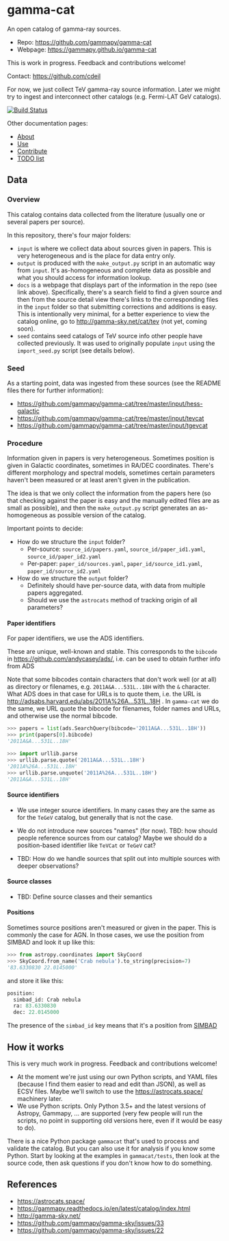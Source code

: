 # gamma-cat

An open catalog of gamma-ray sources.

* Repo: https://github.com/gammapy/gamma-cat
* Webpage: https://gammapy.github.io/gamma-cat

This is work in progress.
Feedback and contributions welcome!

Contact: https://github.com/cdeil

For now, we just collect TeV gamma-ray source information.
Later we might try to ingest and interconnect other catalogs
(e.g. Fermi-LAT GeV catalogs).

[![Build Status](https://travis-ci.org/gammapy/gamma-cat.svg?branch=master)](https://travis-ci.org/gammapy/gamma-cat)

Other documentation pages:

* [About](https://github.com/gammapy/gamma-cat/blob/master/README_ABOUT.md)
* [Use](https://github.com/gammapy/gamma-cat/blob/master/README_USE.md)
* [Contribute](https://github.com/gammapy/gamma-cat/blob/master/README_CONTRIBUTE.md)
* [TODO list](https://github.com/gammapy/gamma-cat/blob/master/TODO.md)


## Data

### Overview

This catalog contains data collected from the literature
(usually one or several papers per source).

In this repository, there's four major folders:

* `input` is where we collect data about sources given in papers.
  This is very heterogeneous and is the place for data entry only.
* `output` is produced with the `make_output.py` script in an
  automatic way from `input`. It's as-homogeneous and complete data
  as possible and what you should access for information lookup.
* `docs` is a webpage that displays part of the information in the
  repo (see link above). Specifically, there's a search field to find
  a given source and then from the source detail view there's links
  to the corresponding files in the `input` folder so that
  submitting corrections and additions is easy.
  This is intentionally very minimal, for a better experience to
  view the catalog online, go to http://gamma-sky.net/cat/tev 
  (not yet, coming soon).
* `seed` contains seed catalogs of TeV source info other people have
  collected previously. It was used to originally populate `input`
  using the `import_seed.py` script (see details below).

### Seed

As a starting point, data was ingested from these sources
(see the README files there for further information):

* https://github.com/gammapy/gamma-cat/tree/master/input/hess-galactic
* https://github.com/gammapy/gamma-cat/tree/master/input/tevcat
* https://github.com/gammapy/gamma-cat/tree/master/input/tgevcat

### Procedure

Information given in papers is very heterogeneous. Sometimes position
is given in Galactic coordinates, sometimes in RA/DEC coordinates.
There's different morphology and spectral models, sometimes certain
parameters haven't been measured or at least aren't given in the publication.

The idea is that we only collect the information from the papers here
(so that checking against the paper is easy and the manually
edited files are as small as possible), and then the `make_output.py`
script generates an as-homogeneous as possible version of the catalog.

Important points to decide:

* How do we structure the `input` folder?
  * Per-source: `source_id/papers.yaml`, `source_id/paper_id1.yaml`, `source_id/paper_id2.yaml`
  * Per-paper: `paper_id/sources.yaml`, `paper_id/source_id1.yaml`, `paper_id/source_id2.yaml`
* How do we structure the `output` folder?
  * Definitely should have per-source data, with data from multiple
    papers aggregated.
  * Should we use the `astrocats` method of tracking origin of all parameters?

#### Paper identifiers

For paper identifiers, we use the ADS identifiers.

  These are unique, well-known and stable.
  This corresponds to the `bibcode` in https://github.com/andycasey/ads/,
  i.e. can be used to obtain further info from ADS

  Note that some bibcodes contain characters that don't work well
  (or at all) as directory or filenames, e.g. `2011A&A...531L..18H`
  with the `&` character. 
  What ADS does in that case for URLs is to quote them, i.e.
  the URL is http://adsabs.harvard.edu/abs/2011A%26A...531L..18H . 
  In `gamma-cat` we do the same, we URL quote the bibcode for filenames,
  folder names and URLs, and otherwise use the normal bibcode.
  
  ```python
  >>> papers = list(ads.SearchQuery(bibcode='2011A&A...531L..18H'))
  >>> print(papers[0].bibcode)
  '2011A&A...531L..18H'

  >>> import urllib.parse
  >>> urllib.parse.quote('2011A&A...531L..18H')
  '2011A%26A...531L..18H'
  >>> urllib.parse.unquote('2011A%26A...531L..18H')
  '2011A&A...531L..18H'
  ```

#### Source identifiers

* We use integer source identifiers.
  In many cases they are the same as for the `TeGeV` catalog,
  but generally that is not the case.
* We do not introduce new sources "names" (for now).
  TBD: how should people reference sources from our catalog?
  Maybe we should do a position-based identifier like `TeVCat` or `TeGeV` cat?

* TBD: How do we handle sources that split out into multiple sources
  with deeper observations?

#### Source classes


* TBD: Define source classes and their semantics


#### Positions

Sometimes source positions aren't measured or given in the paper.
This is commonly the case for AGN.
In those cases, we use the position from SIMBAD and look it up like this:

```python
>>> from astropy.coordinates import SkyCoord
>>> SkyCoord.from_name('Crab nebula').to_string(precision=7)
'83.6330830 22.0145000'
```

and store it like this:
```python
position:
  simbad_id: Crab nebula
  ra: 83.6330830
  dec: 22.0145000
```

The presence of the `simbad_id` key means that it's a position from
[SIMBAD](http://simbad.u-strasbg.fr/)

## How it works

This is very much work in progress.
Feedback and contributions welcome!

* At the moment we're just using our own Python scripts,
  and YAML files (because I find them easier to read and edit than JSON),
  as well as ECSV files.
  Maybe we'll switch to use the https://astrocats.space/ machinery later.
* We use Python scripts. Only Python 3.5+ and the latest versions of
  Astropy, Gammapy, ... are supported (very few people will run the scripts,
  no point in supporting old versions here, even if it would be easy to do).

There is a nice Python package `gammacat` that's used to process and
validate the catalog. But you can also use it for analysis if you know
some Python. Start by looking at the examples in `gammacat/tests`,
then look at the source code, then ask questions if you don't know
how to do something.

## References

* https://astrocats.space/
* https://gammapy.readthedocs.io/en/latest/catalog/index.html
* http://gamma-sky.net/
* https://github.com/gammapy/gamma-sky/issues/33
* https://github.com/gammapy/gamma-sky/issues/22


